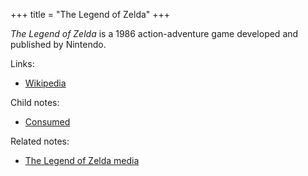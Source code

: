 +++
title = "The Legend of Zelda"
+++

*The Legend of Zelda* is a 1986 action-adventure game developed and published by Nintendo.

Links:

- [Wikipedia](https://en.wikipedia.org/wiki/The_Legend_of_Zelda_(video_game))

Child notes:

- [Consumed](@/notes/The_Legend_of_Zelda/Consumed.md)

Related notes:

- [The Legend of Zelda media](@/notes/The_Legend_of_Zelda_media.md)

